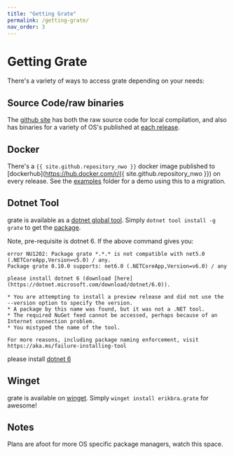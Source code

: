 ```yaml
---
title: "Getting Grate"
permalink: /getting-grate/
nav_order: 3
---
```


# Getting Grate

There's a variety of ways to access grate depending on your needs:

## Source Code/raw binaries

The [github site](https://github.com/erikbra/grate/) has both the raw source code for local compilation, and also has binaries for a variety of OS's published at [each release](https://github.com/erikbra/grate/releases/latest).

## Docker

There's a `{{ site.github.repository_nwo }}` docker image published to [dockerhub](https://hub.docker.com/r/{{ site.github.repository_nwo }}) on every release.  See the [examples](https://github.com/erikbra/grate/tree/main/examples) folder for a demo using this to a migration.

## Dotnet Tool

grate is available as a [dotnet global tool](https://docs.microsoft.com/en-us/dotnet/core/tools/global-tools).  Simply `dotnet tool install -g grate` to get the [package](https://www.nuget.org/packages/grate/).

Note, pre-requisite is dotnet 6. If the above command gives you: 

```
error NU1202: Package grate *.*.* is not compatible with net5.0 (.NETCoreApp,Version=v5.0) / any. 
Package grate 0.10.0 supports: net6.0 (.NETCoreApp,Version=v6.0) / any

please install dotnet 6 (download [here](https://dotnet.microsoft.com/download/dotnet/6.0)).

* You are attempting to install a preview release and did not use the --version option to specify the version.
* A package by this name was found, but it was not a .NET tool.
* The required NuGet feed cannot be accessed, perhaps because of an Internet connection problem.
* You mistyped the name of the tool.

For more reasons, including package naming enforcement, visit https://aka.ms/failure-installing-tool
```
please install [dotnet 6](https://dotnet.microsoft.com/download/dotnet/6.0)

## Winget

grate is available on [winget](https://docs.microsoft.com/en-us/windows/package-manager/winget/).  Simply `winget install erikbra.grate` for awesome!

## Notes

Plans are afoot for more OS specific package managers, watch this space.
